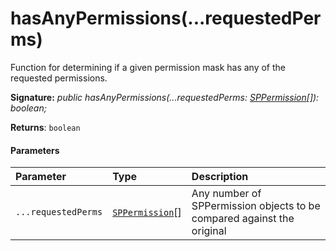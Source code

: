# hasAnyPermissions(...requestedPerms)




Function for determining if a given permission mask has any of the requested permissions.

**Signature:** _public hasAnyPermissions(...requestedPerms: [SPPermission](../sp-page-context/sppermission.md)[]): boolean;_

**Returns**: `boolean`





#### Parameters


| Parameter	   | Type    | Description |
|:-------------|:---------------|:------------|
| `...requestedPerms`    | [`SPPermission`](../sp-page-context/sppermission.md)[] | Any number of SPPermission objects to be compared against the original |


